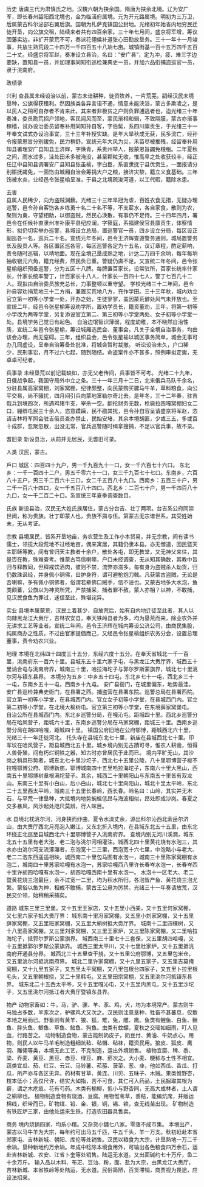 历史
唐虞三代为肃慎氏之地。汉魏六朝为抉余国。隋唐为扶余北境。辽为安广军，即长春州韶阳西北境也，金为临潢府属境。元为开元路属境。明初为三万卫，后属蒙古科尔泌部右翼后旗。国朝为札萨克镇国公封地。光绪初年始省内地穷民迁徒开垦，向公旗交租，陆续来者共有四百余家。三十年七月间，盛京将军增，筹议固藩实边，非扩开蒙荒不可，奏派花翎侯补道张心田勘放垦务。三十一年十一月竣事，共放生熟荒段二十四万一千四百五十八垧七亩。城镇街基一百十五万四千五百二十丈。经盛京将军赵，奏准设立县治，名曰：“安广县”，定为冲，疲、难三字边要缺，置知县一员，并加理事同知衔巡检兼典史一员，并加六品衔捕盗巡官一员，隶于洮南府。

政绩录

兴利
查县属未经设治以前，蒙古未谙耕种，徒资牧养，一片荒芜。嗣经汉民未境垦种，公旗得获租利。然因族类各异言语不通，情意未能浃浴，蒙古多欺凌之，是以民人之稍可自存者不肯来此，其来者非极贫之户则负罪逋逃者也，迨光绪三十年奏准，委员勘荒招户领地，客民闻风而至，蒙民渐相和辑，不致隔膜，蒙古亦渐事稼穑，试办设治委员留奉补用同知孙自客，字伯髯，系四川廪贡生，于光绪三十一年奉文试式办设治事宜，三十三年补授实缺。是年大旱秋成无获，民多流亡，经孙令报蒙恩旨分别缓免，民力稍舒。宣统元年大风为災，禾苗尽被推残，经留奉补用知县署理安广县知县王济辉，字焕青，系贵州举人，报蒙恩旨蠲免粮租。二年夏秋之间，雨水过多，洼处田禾多被淹没，甚至颗粒无收，惟高阜之处收获较丰，经正任辽中县知县调署安广县知县张虽榆，字白臣，系直隶抚宁县优贡生，一面报请分别赈抚蠲免，一面饬由城厢自治会筹捐大户之粮，接济灾黎，籍立义食基础。三年饬被水炎，业经邑令张星榆呈准，于县之北境疏浚河道，以工代暇，籍除水患。

去害  
县属人民稀少，向为盗贼渊薮。光绪三十三年旱冠为虐，百姓衣食无措，无疑办理巡警，邑令孙自客饬各乡练勇十名二十名不等，不支薪水，各自家食，散则为农，聚则为勇，守望相助，以御盗贼，然民心涣散，有事仍不足恃。三十四年四月，署邑令在任候补直隶州准补康平县纪应澜，字筱庭，系福建侯官县廪贡生，体察情形，拟仍切实举办巡警，县城设立总局，置巡警官一员，四乡设立分局，每区设正副巡各一名，巡兵二十名。宣统元年冬间，邑令王济辉查遵警务通则。城局置警务长及股员人等。各区置区巡各官，每区巡警各定为十五名，议订章程，酌定薪响，责令随时巡辑，以靖地面。现在全境己垦成熟之地，计达二万四千余垧，每年每垧抽收银元六角，籍充经费，然民负已重。警疑仍虞不足。又宣统二年冬间，邑令张星榆组织预备巡警，分为五区十八牌。每牌置百家长，设常驻所，百家长统率什家长，什家长统率警丁，计百家长十八人，什家长一百四十七人，警丁七百几十二人。现拟由自治委员旅充总长，力事整顿以重守望。
学校光绪三十二年间，邑令孙自容劝捐荒地三十二方捐，兼置买荒地八方，充作学田。三十三年秋，城内劝立官立第一初等小学堂一处，开办之始，生徒寥寥，盖因蒙荒僻处风气未开放也。至宣统二年，经邑令张星榆筹设劝学所，置劝学员长，籍资董劝，三年，将第一初等小学改为两等学堂，另复添设官立第二、第三初等小学堂两处、女子初等小学堂一处。县境学务己觉日有起色。
自治边氓智识薄弱，程度幼稚，本不晓然自治性质，宣统二年邑令张星榆，筹设城厢选民会、董事会，凡关于全境自治事务，均由该会办理，尚无窒碍。三年，组织县会，邑令张星榆以城区事务简单，城会无事可办几同虚设，呈奉自治筹备处批准，将城会暂时裁撤。
听讼设治未久，户口稀少，民刑事讼，月不过六七起，随到随结。命盗案件亦不甚多，照例审拟定谳，无卓卓可纪者。

兵事录
未经垦荒以前记载缺如，亦无父老传间，兵事皆不可考。
光绪二十九年，日俄战争起，我国守局外中立之条。三十一年三月十二日，北来俄兵马队千余名，分驻县属高家窝棚，刘家窝棚，纪律颇整，向民蒙购买骡马牛羊，草料粮食，向公平交易，尚不骚扰，四月间引兵向蒙地富勒尔奇北去。是年冬，三十二年春，驻吉俄兵到境四次，所遇鸡猪牛支，宰杀一空。翻抡财务无数，枪毙拉四嘎窝棚妇女二口，綳绑屯民三十余人，恣意蹂躏，民不勘其扰，邑令孙自容呈请盛京将军赵，恣请吉林将军照会驻吉俄员查办禁止，民始安堵，其余本境胡匪，少或三五，多或百十成群，忽聚忽散，出没无常，官兵巡警随时缉拿搜捕，不足以官兵事，故不录。

耆旧录
新设县治，从前并无居民，无耆旧可录。

人类
汉民，蒙古。

戶口
城区：四百四十九户，男一千九百九十一口，女一千六百七十六口。
东北乡：一千一百四十二户，男五千零六十一口，女三千九百七十七口。东南乡，六百八十五户，男三千二百六十三口，女二千五百八十九口。西南乡：五百三十户，男二千一百六十四口，女一千五百八十四口。西北乡：二百七十户，男一千四百八十九口，女一千二百二十口。系宣统三年夏季调查数目。

氏族
新设县治，汉民无大姓氏族居住，蒙古分台吉、壮丁两项。台吉系公府同崇世阀，称为贵族。壮丁即蒙人也，贵族不屑与伍。第蒙古无宗谱世系，其受姓始末，无从考证。

宗教
县境居民，皆系开垦地亩，务农营生及工作小本贸易，并无宗教，间有读书儒士，领揽大段荒地不过经地亩，偶来寓居，其籍仍隶本县。亦无僧道，回民暨天主耶稣等教，间有曾归天主教者十余户，散处各屯，即无教堂，又无神父来往，其是否在教，殊难查考。惟蒙古笃信喇嘛，户口未经调查，无从知其确数，其教中旨归与释教同，但释戒饮酒肉，彼则不禁，流弊亦滋多。每有身为盗贼杀人劫货，归仍数珠讽经，并身佩小铜佛，曰护身符，谓可避枪炮刀戟。凡获蒙古盗贼，无论是否喇嘛，多有佩小铜佛者，俗谓若辈佛口贼手，信不诬也。又蒙古地多大水泡，鱼类颇蕃，公旗以为神灵所凭，严禁捕采，捕者罪不赦。蒙人亦相？以神，不敢捕，见汉民食鱼为罪过，迷信至此，殊堪诧异。

实业
县境本属蒙荒，汉民土着甚少，自放荒后，始有自内地迁徒至此者，其人以向隸黑龙江大赉厅，吉林农安县，奉天铁岭县者为多，均为垦荒而来，除业农外并无讲求工艺等业者。宣统二年间，邑令王济辉在城内筹设公济公司，由商民集股，纯属商办之性质，不过由官家提倡而己，又经邑令张星榆组织农务分会，设置总理董事，责令劝农兴业。

地理
本境在北纬四十四度三十五分，东经六度十五分。在奉天省城北一千一百里，洮南府东一百六十里。县城东五十里六家子屯，与黑龙江大赉厅界，城西五十里讷合屯与洮南府界，城南三十里，哈拉海坨子与郭尔罗斯蒙旗界，城北七十里洮尔河与镇东县界。
本境分为五乡：中乡五十四屯，东北乡七十一屯，西北乡三十一屯，东南乡五十一屯，西南乡十九屯。
安广县衙门，在城里偏东，地势最洼。安广县巡检兼典史衙门，在县署之西。捕盗营在县署东院。巡警总局在县署西院。
官立第一初等小学堂，在县城西门内。官立女子初等小学堂，在县城西门内。官立第二初等小学堂，在北境大榆树屯。官立第三初等小学堂，在东境薛家窝堡屯。
自治公所在县城西门内。东北乡巡警分局，在嘎沁屯，距城四十里。西北乡巡警分局在哈凤营子，距城六十里，东南乡巡警分局在马家窝棚，距城三十里。西南乡巡警分局在胡四哈嘎，距城四十里。
镇国公府旧地在公府鄂博，距城西北六十里，光绪三十一年迁徙河北。
托头寺在县城东北七十里，新庙在县城西北七十里。印军坟在哈风营子，距县城西北五十里。城乡境内别无古蹟可寻，惟农人耕凿，恒得人兽骨殖，间有朽烂铜铁之器，知古时亦曾居民于此而已。
境内平旷无山，其沙岗之稍具形势者，城东北七十里沙坨子，西北七十五里公陵，八十里鄂博营子梭不拉嘎鄂博公府、鄂博新庙，鄂博城南四十五里哈拉海坨子，东南六十里大黑山，西南五十里鄂博树章根满坨营子。其余，城西二十里朝阳山与东南五十里皆有双龙山。东南三十里有小白山，后小白山，城北七十里向阳山，城北十里太平岭，东北二十五里西太平岭，城南三十五里长春岭，西长春。岭名曰：山岭，其实并无木石，与平荒一律垦种，大抵境内地势蜿蜒低昂与海波相似，昂处即成沙岗。春夏之交多暴风，风沙起处咫尺莫辨，行人眯目。

水
县境北枕洮尔河，河身狭而纾曲，夏令水澡丈余，源出科尔沁西北索岳尔济山，由大赉厅西北月亮泡入嫩江，又东北折入境内，在县城东北五十五里，由东北环绕正北迤至县城西北六十里鄂博营子入洮南府界。
查境内别无河川溪澗，城东北五十五里有老大泡、老二泡与洮尔河相灌注。城西北四十里黄花烧有水泡三，其水亦由洮尔河支流涿潴者，东泡宽十二三里，西泡宽十六七里，中泡略小与老大、老二二泡东西遥遥相映，城西南二十里包马图有水泡一，城南三十里陈家窝棚有水泡二，城南四十里苏家哈嘎有水泡一，苏家哈嘎西八里许长春岑水泡一，长春岑西十里许胡四哈嘎有水泡一，胡四哈嘎西南十里有水泡一。
水泡十一区老大、老二暨黄花烧三泡最巨，余不过宽一二里，均为积水所归，各泡皆产鱼、黄花烧三泡尤繁。蒙俗以鱼为神，相戒不敢捕，蒙古王公悬为厉禁。光绪三十一年奏请放荒，汉民交价领，始稍稍采捕矣。

道路
城东三里三里堡。又十五里王家店，又十五里小西美，又十五里何家窝棚，又七里六家子抵大赉厅界：
城东南十里冯家窝棚，又五里小刘家窝棚，又十五里薛家窝棚，又五里班家窝棚，又五里大榆树抵大赍厅界。
城南十二里四棵树，又十八里高家窝棚，又三里刘家窝棚，又三里王家炉，又三里陈家窝棚，又二里哈拉海坨子，抵郭尔罗斯公蒙旗界。
城西南三十里七十三套保，又五里胡四哈嘎，又十五里抵郭尔罗斯公蒙旗界。
城西三里太平川，又十七里杜家炉，又十五里抵洮南府开通县分界。
城西北三十五里查干挠，又十五里公府鄂博，又五里包米仓，又五里洮尔河抵洮南府界。
城北二里许家窝棚，又十九里五家子，又五里吉莫掩窝棚，又十九里五家子，又五里太平窝棚，又八里包根台四家子，又五里卜拉里根毛头，又五里朝根挠，又二十里韩屯，又五里田宗窝棚，又五里洮尔河抵镇东县界。
城东北二十五西太平岑，又十五里嘎沁屯，又十五里内黑屯，又十五里沙坨子，又五里洮尔河抵江者大赉厅暨镇东县界。

物产
动物家畜如：牛，马，驴、骡、羊、豕、鸡，犬，均为本境常产。蒙古则牛马独占多数，羊豕次之，驴骡鸡犬又次之。汉民则注意垦种，牲畜不甚蕃息，仅敷本地之用而已。野畜则有黄羊、狼、狐，雉，兔，雕、鹰。鱼类有鲤鱼、白鱼、鳜鱼、胖头鱼、鲫鱼、草鱼、鲇鱼、狗鱼。虫类有蚊蠓，夏秋之交嘧如细雨，叮人见血，行路苦之。
动物制造食物，蒙古能制奶皮子，奶豆付、黄油、牛奶点心。用物，则民人以牛马羊毛制造粗细炕毡、毡帽、毡袜，籍资民用。狼皮、狐皮、鹰羽、雕翎等类，本境无此工艺，不克制造，运出外境销售。
植物宜糜、稗、黍、梁、乔麦、黄豆、黑豆、赤豆、绿豆、麻、菸次之。大小麦、粳秫与土性不相宜。蔬类宜瓜、茄、红豆、云豆、马铃薯、菘菔、菠菜、葱、韭，他如西瓜、香瓜、打瓜，所产亦与各区无异。药材有甘草、黄连、川贝、五味子、木贼。果类惟野杏，枝本低小；高仅尺许，结实大如指，苦不可食，其仁可入药品，土民掘取其根为薪，谓之木疙疸。花有芍药。木类有榆柳，低小与野杏同，无高大成林者，土人谓之榆柳也。
植物制造食物有烧酒、豆腐。用物惟苇草，黍秸，能编炕席，并贩运棉线，织带而已，矿物煤、铅、金、银，铜，锡、铁，查无线苗出现。
矿物制造有铁匠炉三家，由他处运来生铁，打造农田器具售卖。

商务
境内烧锅四家，均系小糈。又杂货小鏽七八家。零落不成市集。
本境出产，蒙古以马牛羊为大宗，每年约可出马五千匹，牛五千头，羊一万支。秋初赶赴本省郑家屯、吉林新城、朝阳、库伦等处销售。汉民以粮食为大宗，计垦熟地一万二千余垧。垦种新地约万余垧。年成中稔除本境食用外，可输出各色粮食四万余石，运赴吉林新城、农安、江省卜奎等处销售。陆运无水道。又出面碱约七十万斤，鱼二十余万斤。
输入品以木料、布疋、豆油、粉，面、盐为大宗，由黑龙江大赉厅，吉林新城、本省铁岭等处陆运，无水道。民俗简陋，百货滞销，商贾视为畏途，应设法招来。
